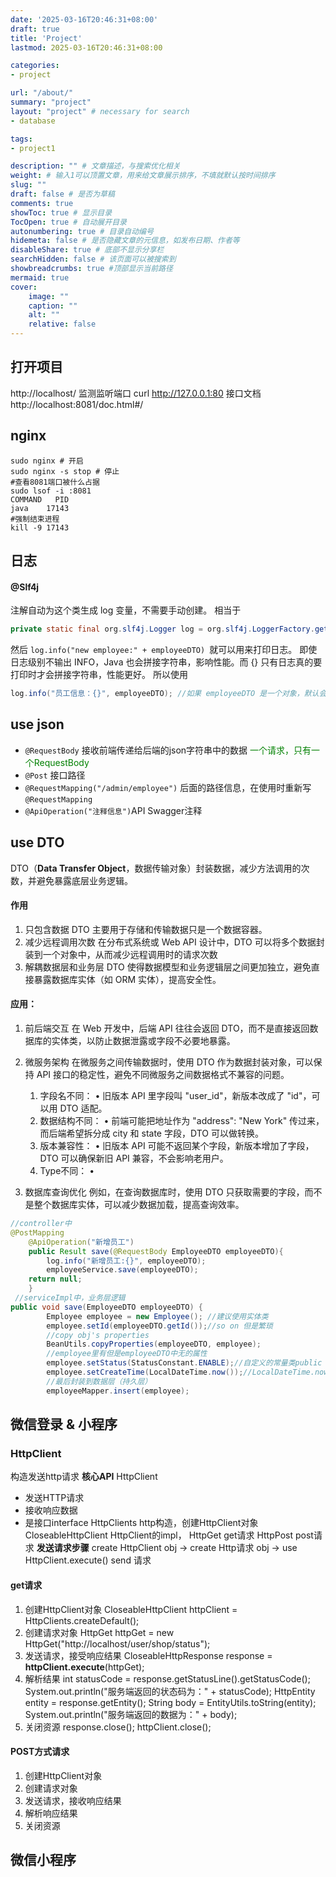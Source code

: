 ```yaml
---
date: '2025-03-16T20:46:31+08:00'
draft: true
title: 'Project'
lastmod: 2025-03-16T20:46:31+08:00

categories:
- project

url: "/about/"
summary: "project"
layout: "project" # necessary for search
- database

tags:
- project1

description: "" # 文章描述，与搜索优化相关
weight: # 输入1可以顶置文章，用来给文章展示排序，不填就默认按时间排序
slug: ""
draft: false # 是否为草稿
comments: true
showToc: true # 显示目录
TocOpen: true # 自动展开目录
autonumbering: true # 目录自动编号
hidemeta: false # 是否隐藏文章的元信息，如发布日期、作者等
disableShare: true # 底部不显示分享栏
searchHidden: false # 该页面可以被搜索到
showbreadcrumbs: true #顶部显示当前路径
mermaid: true
cover:
    image: ""
    caption: ""
    alt: ""
    relative: false
---
```


## 打开项目
http://localhost/
监测监听端口
curl http://127.0.0.1:80
接口文档
http://localhost:8081/doc.html#/
## nginx
```
sudo nginx # 开启
sudo nginx -s stop # 停止
#查看8081端口被什么占据
sudo lsof -i :8081
COMMAND   PID   
java    17143
#强制结束进程
kill -9 17143
```
## 日志
#### @Slf4j 
注解自动为这个类生成 log 变量，不需要手动创建。
相当于
```java
private static final org.slf4j.Logger log = org.slf4j.LoggerFactory.getLogger(EmployeeController.class);
```
然后 `log.info("new employee:" + employeeDTO) `就可以用来打印日志。
即使日志级别不输出 INFO，Java 也会拼接字符串，影响性能。而 {} 只有日志真的要打印时才会拼接字符串，性能更好。
所以使用
```java
log.info("员工信息：{}", employeeDTO); //如果 employeeDTO 是一个对象，默认会调用 employeeDTO.toString() 方法
```
## use json 
- `@RequestBody`
接收前端传递给后端的json字符串中的数据
<font color=#008000>一个请求，只有一个RequestBody</font>
- `@Post` 接口路径
- `@RequestMapping("/admin/employee")` 后面的路径信息，在使用时重新写`@RequestMapping`
- `@ApiOperation("注释信息")`API Swagger注释
## use DTO
DTO（**Data Transfer Object**，数据传输对象）封装数据，减少方法调用的次数，并避免暴露底层业务逻辑。
#### 作用
1.	只包含数据 
DTO 主要用于存储和传输数据只是一个数据容器。
2.	减少远程调用次数
在分布式系统或 Web API 设计中，DTO 可以将多个数据封装到一个对象中，从而减少远程调用时的请求次数
3.	解耦数据层和业务层
DTO 使得数据模型和业务逻辑层之间更加独立，避免直接暴露数据库实体（如 ORM 实体），提高安全性。
#### 应用：
1.	前后端交互
在 Web 开发中，后端 API 往往会返回 DTO，而不是直接返回数据库的实体类，以防止数据泄露或字段不必要地暴露。
2.	微服务架构
在微服务之间传输数据时，使用 DTO 作为数据封装对象，可以保持 API 接口的稳定性，避免不同微服务之间数据格式不兼容的问题。
      
	1.	字段名不同：
	•	旧版本 API 里字段叫 "user_id"，新版本改成了 "id"，可以用 DTO 适配。
	2.	数据结构不同：
	•	前端可能把地址作为 "address": "New York" 传过来，而后端希望拆分成 city 和 state 字段，DTO 可以做转换。
	3.	版本兼容性：
	•	旧版本 API 可能不返回某个字段，新版本增加了字段，DTO 可以确保新旧 API 兼容，不会影响老用户。
	4.   Type不同：
   	•	
3.	数据库查询优化
例如，在查询数据库时，使用 DTO 只获取需要的字段，而不是整个数据库实体，可以减少数据加载，提高查询效率。
```java
//controller中
@PostMapping
    @ApiOperation("新增员工")
    public Result save(@RequestBody EmployeeDTO employeeDTO){
        log.info("新增员工:{}", employeeDTO);
        employeeService.save(employeeDTO);
    return null;
    }
 //serviceImpl中，业务层逻辑
public void save(EmployeeDTO employeeDTO) {
        Employee employee = new Employee(); //建议使用实体类
        employee.setId(employeeDTO.getId());//so on 但是繁琐
        //copy obj's properties
        BeanUtils.copyProperties(employeeDTO, employee);
        //employee里有但是employeeDTO中无的属性
        employee.setStatus(StatusConstant.ENABLE);//自定义的常量类public class StatusConstant { public static final Integer ENABLE = 1; }
        employee.setCreateTime(LocalDateTime.now());//LocalDateTime.now() 系统目前时间
        //最后封装到数据层（持久层）
        employeeMapper.insert(employee);
```
## 微信登录 & 小程序
### HttpClient
构造发送http请求
**核心API**
HttpClient
- 发送HTTP请求
- 接收响应数据
- 是接口interface
HttpClients http构造，创建HttpClient对象
CloseableHttpClient HttpClient的impl，
HttpGet get请求
HttpPost post请求
**发送请求步骤**
create HttpClient obj -> create Http请求 obj -> use HttpClient.execute() send 请求
#### get请求
1. 创建HttpClient对象
CloseableHttpClient httpClient = HttpClients.createDefault();
2. 创建请求对象
HttpGet httpGet = new HttpGet("http://localhost/user/shop/status");
3. 发送请求，接受响应结果
CloseableHttpResponse response = **httpClient.execute**(httpGet);
4. 解析结果
int statusCode = response.getStatusLine().getStatusCode();
System.out.println("服务端返回的状态码为：" + statusCode);
HttpEntity entity = response.getEntity();
String body = EntityUtils.toString(entity);
System.out.println("服务端返回的数据为：" + body);
5. 关闭资源
response.close();
httpClient.close();
#### POST方式请求 
1. 创建HttpClient对象
2. 创建请求对象
3. 发送请求，接收响应结果
4. 解析响应结果
5. 关闭资源
## 微信小程序

